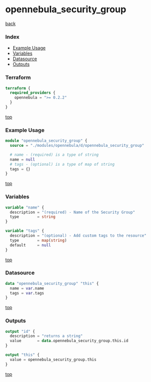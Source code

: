 # opennebula_security_group

[back](../opennebula.md)

### Index

- [Example Usage](#example-usage)
- [Variables](#variables)
- [Datasource](#datasource)
- [Outputs](#outputs)

### Terraform

```terraform
terraform {
  required_providers {
    opennebula = ">= 0.2.2"
  }
}
```

[top](#index)

### Example Usage

```terraform
module "opennebula_security_group" {
  source = "./modules/opennebula/d/opennebula_security_group"

  # name - (required) is a type of string
  name = null
  # tags - (optional) is a type of map of string
  tags = {}
}
```

[top](#index)

### Variables

```terraform
variable "name" {
  description = "(required) - Name of the Security Group"
  type        = string
}

variable "tags" {
  description = "(optional) - Add custom tags to the resource"
  type        = map(string)
  default     = null
}
```

[top](#index)

### Datasource

```terraform
data "opennebula_security_group" "this" {
  name = var.name
  tags = var.tags
}
```

[top](#index)

### Outputs

```terraform
output "id" {
  description = "returns a string"
  value       = data.opennebula_security_group.this.id
}

output "this" {
  value = opennebula_security_group.this
}
```

[top](#index)